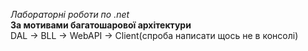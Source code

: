 *Лабораторні роботи по .net*  
**За мотивами багатошарової архітектури**  
DAL -> BLL -> WebAPI -> Client(спроба написати щось не в консолі)
